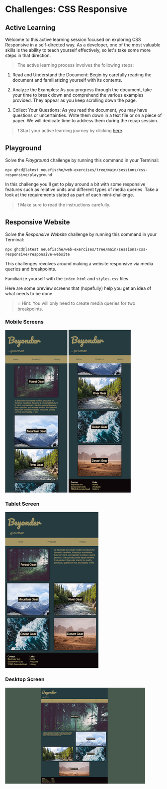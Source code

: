 # Challenges: CSS Responsive

## Active Learning

Welcome to this active learning session focused on exploring CSS Responsive in a self-directed way. As a developer, one of the most valuable skills is the ability to teach yourself effectively, so let's take some more steps in that direction.

> The active learning process involves the following steps:

1. Read and Understand the Document: Begin by carefully reading the document and familiarizing yourself with its contents.

1. Analyze the Examples: As you progress through the document, take your time to break down and comprehend the various examples provided. They appear as you keep scrolling down the page.

1. Collect Your Questions: As you read the document, you may have questions or uncertainties. Write them down in a text file or on a piece of paper. We will dedicate time to address them during the recap session.

> ❗️ Start your active learning journey by clicking [here](https://web-active-learning.vercel.app/documents/css-responsive).

## Playground

Solve the _Playground_ challenge by running this command in your Terminal:

```
npx ghcd@latest neuefische/web-exercises/tree/main/sessions/css-responsive/playground
```

In this challenge you'll get to play around a bit with some responsive features such as relative
units and different types of media queries. Take a look at the requirements stated as part of each
mini-challenge.

> ❗️ Make sure to read the instructions carefully.

## Responsive Website

Solve the _Responsive Website_ challenge by running this command in your Terminal:

```
npx ghcd@latest neuefische/web-exercises/tree/main/sessions/css-responsive/responsive-website
```

This challenges revolves around making a website responsive via media queries and breakpoints.

Familiarize yourself with the `index.html` and `styles.css` files.

Here are some preview screens that (hopefully) help you get an idea of what needs to be done.

> 💡 Hint: You will only need to create media queries for two breakpoints.

### Mobile Screens

![Mobile - 1](assets/mobile_1.png) ![Mobile - 2](assets/mobile_2.png)

### Tablet Screen

![Tablet](assets/tablet.png)

### Desktop Screen

![Desktop](assets/desktop.png)
